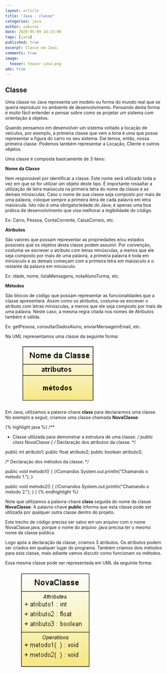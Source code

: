 ```yaml
---
layout: article
title: "Java - classe"
categories: java
author: sakurai
date: 2020-05-09 14:15:00
tags: [java]
published: true
excerpt: Classe em Java.
comments: true
image:
  teaser: teaser-java.png
ads: true
---
```


## Classe

Uma classe no Java representa um modelo ou forma do mundo real que se queira reproduzir no ambiente de desenvolvimento. Pensando desta forma é muito fácil entender e pensar sobre como se projetar um sistema com orientação a objetos.

Quando pensamos em desenvolver um sistema voltado a locação de veículos, por exemplo, a primeira classe que vem a tona é uma que possa representar a figura do carro no seu sistema. Daí temos, então, nossa primeira classe. Podemos também representar a Locação, Cliente e outros objetos.

Uma classe é composta basicamente de 3 itens:

**Nome da Classe**

Item responsável por identificar a classe. Este nome será utilizado toda a vez em que se for utilizar um objeto deste tipo. É importante ressaltar a utilização de letra maiúscula na primeira letra do nome da classe e as demais minúsculas. Caso o nome de sua classe seja composto por mais de uma palavra, coloque sempre a primeira letra de cada palavra em letra maiúscula. Isto não é uma obrigatoriedade do Java; é apenas uma boa prática de desenvolvimento que visa melhorar a legibilidade do código.

Ex: Carro, Pessoa, ContaCorrente, CaixaCorreio, etc.

**Atributos**

São valores que possam representar as propriedades e/ou estados possíveis que os objetos desta classe podem assumir. Por convenção, costuma-se escrever o atributo com letras minúsculas, a menos que ele seja composto por mais de uma palavra, a primeira palavra é toda em minúsculo e as demais começam com a primeira letra em maiúsculo e o restante da palavra em minúsculo.

Ex: idade, nome, listaMensagens, notaAlunoTurma, etc.

**Métodos**

São blocos de código que possam representar as funcionalidades que a classe apresentará. Assim como os atributos, costuma-se escrever o atributo com letras minúsculas, a menos que ele seja composto por mais de uma palavra. Neste caso, a mesma regra citada nos nomes de Atributos também é válida.

Ex: getPessoa, consultarDadosAluno, enviarMensagemEmail, etc.

Na UML representamos uma classe da seguinte forma:

<figure>
    <a href="/images/2020-05-09-java-estrutura-classe-uml.png"><img src="/images/2020-05-09-java-estrutura-classe-uml.png" alt="Representação de uma classe usando UML."></a>
</figure>

Em Java, utilizamos a palavra-chave **class** para declararmos uma classe. No exemplo a seguir, criamos uma classe chamada **NovaClasse**:

{% highlight java %}
/**
 * Classe utilizada para demonstrar a estrutura de uma classe.
 */
public class NovaClasse {
  /* Declaração dos atributos da classe. */

  public int atributo1;
  public float atributo2;
  public boolean atributo3;

  /* Declaração dos métodos da classe. */

  public void metodo1() {
    //Comandos
    System.out.println("Chamando o metodo 1.");
  }

  public void metodo2() {
    //Comandos
    System.out.println("Chamando o metodo 2.");
  }
}
{% endhighlight %}

Note que utilizamos a palavra-chave **class** seguida do nome da classe **NovaClasse**. A palavra-chave **public** informa que esta classe pode ser utilizada por qualquer outra classe dentro do projeto.

Este trecho de código precisa ser salvo em um arquivo com o nome NovaClasse.java, porque o nome do arquivo .java precisa ter o mesmo nome da classe pública.

Logo após a declaração da classe, criamos 3 atributos. Os atributos podem ser criados em qualquer lugar do programa. Também criamos dois métodos para esta classe, mais adiante vamos discutir como funcionam os métodos.

Essa mesma classe pode ser representada em UML da seguinte forma:

<figure>
    <a href="/images/2020-05-09-java-exemplo-classe-uml.png"><img src="/images/2020-05-09-java-exemplo-classe-uml.png" alt="Exemplo de uma classe em UML."></a>
</figure>